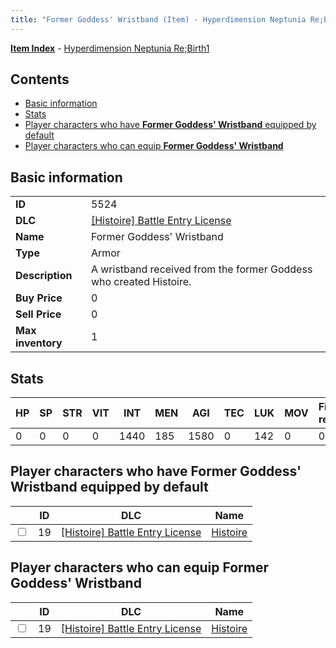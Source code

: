 ```yaml
---
title: "Former Goddess' Wristband (Item) - Hyperdimension Neptunia Re;Birth1"
---
```


[**Item Index**](/neptunia/rb1/item/index.html) - [Hyperdimension Neptunia Re;Birth1](/neptunia/rb1)

## Contents

- [Basic information](#basic-information)
- [Stats](#stats)
- [Player characters who have **Former Goddess' Wristband** equipped by default](#player-characters-who-have-former-goddess-wristband-equipped-by-default)
- [Player characters who can equip **Former Goddess' Wristband**](#player-characters-who-can-equip-former-goddess-wristband)

## Basic information

|   |   |
| -- | -- |
| **ID** | 5524 |
| **DLC** | [[Histoire] Battle Entry License](/neptunia/rb1/dlc/9-histoire.html) |
| **Name** | Former Goddess' Wristband |
| **Type** | Armor |
| **Description** | A wristband received from the former Goddess who created Histoire. |
| **Buy Price** | 0 |
| **Sell Price** | 0 |
| **Max inventory** | 1 |

## Stats

| HP | SP | STR | VIT | INT | MEN | AGI | TEC | LUK | MOV | Fire res. | Ice res. | Wind res. | Lightning res. |
| -- | -- | --- | --- | --- | --- | --- | --- | --- | --- | --------- | -------- | --------- | -------------- |
| 0 | 0 | 0 | 0 | 1440 | 185 | 1580 | 0 | 142 | 0 | 0 | 0 | 0 | 0 |

## Player characters who have **Former Goddess' Wristband** equipped by default

|    | ID | DLC | Name |
| -- | -- | --- | ---- |
| <input type="checkbox" id="rb1-player-9-19" class="trackbox" /> | 19 | [[Histoire] Battle Entry License](/neptunia/rb1/dlc/9-histoire.html) | [Histoire](/neptunia/rb1/player/9-19-histoire.html) |

## Player characters who can equip **Former Goddess' Wristband**

|    | ID | DLC | Name |
| -- | -- | --- | ---- |
| <input type="checkbox" id="rb1-player-9-19" class="trackbox" /> | 19 | [[Histoire] Battle Entry License](/neptunia/rb1/dlc/9-histoire.html) | [Histoire](/neptunia/rb1/player/9-19-histoire.html) |